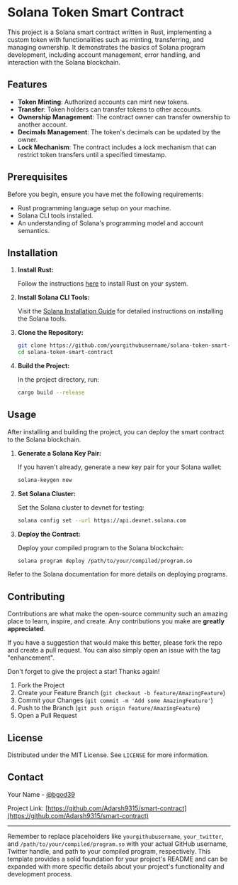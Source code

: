 # Solana Token Smart Contract

This project is a Solana smart contract written in Rust, implementing a custom token with functionalities such as minting, transferring, and managing ownership. It demonstrates the basics of Solana program development, including account management, error handling, and interaction with the Solana blockchain.

## Features

- **Token Minting**: Authorized accounts can mint new tokens.
- **Transfer**: Token holders can transfer tokens to other accounts.
- **Ownership Management**: The contract owner can transfer ownership to another account.
- **Decimals Management**: The token's decimals can be updated by the owner.
- **Lock Mechanism**: The contract includes a lock mechanism that can restrict token transfers until a specified timestamp.

## Prerequisites

Before you begin, ensure you have met the following requirements:

- Rust programming language setup on your machine.
- Solana CLI tools installed.
- An understanding of Solana's programming model and account semantics.

## Installation

1. **Install Rust:**

   Follow the instructions [here](https://www.rust-lang.org/tools/install) to install Rust on your system.

2. **Install Solana CLI Tools:**

   Visit the [Solana Installation Guide](https://docs.solana.com/cli/install-solana-cli-tools) for detailed instructions on installing the Solana tools.

3. **Clone the Repository:**

   ```bash
   git clone https://github.com/yourgithubusername/solana-token-smart-contract.git
   cd solana-token-smart-contract
   ```

4. **Build the Project:**

   In the project directory, run:

   ```bash
   cargo build --release
   ```

## Usage

After installing and building the project, you can deploy the smart contract to the Solana blockchain.

1. **Generate a Solana Key Pair:**

   If you haven't already, generate a new key pair for your Solana wallet:

   ```bash
   solana-keygen new
   ```

2. **Set Solana Cluster:**

   Set the Solana cluster to devnet for testing:

   ```bash
   solana config set --url https://api.devnet.solana.com
   ```

3. **Deploy the Contract:**

   Deploy your compiled program to the Solana blockchain:

   ```bash
   solana program deploy /path/to/your/compiled/program.so
   ```

Refer to the Solana documentation for more details on deploying programs.

## Contributing

Contributions are what make the open-source community such an amazing place to learn, inspire, and create. Any contributions you make are **greatly appreciated**.

If you have a suggestion that would make this better, please fork the repo and create a pull request. You can also simply open an issue with the tag "enhancement".

Don't forget to give the project a star! Thanks again!

1. Fork the Project
2. Create your Feature Branch (`git checkout -b feature/AmazingFeature`)
3. Commit your Changes (`git commit -m 'Add some AmazingFeature'`)
4. Push to the Branch (`git push origin feature/AmazingFeature`)
5. Open a Pull Request

## License

Distributed under the MIT License. See `LICENSE` for more information.

## Contact

Your Name - [@bgod39]([https://twitter.com/your_twitter](https://twitter.com/bgod39))

Project Link: [https://github.com/Adarsh9315/smart-contract](https://github.com/Adarsh9315/smart-contract)

---

Remember to replace placeholders like `yourgithubusername`, `your_twitter`, and `/path/to/your/compiled/program.so` with your actual GitHub username, Twitter handle, and path to your compiled program, respectively. This template provides a solid foundation for your project's README and can be expanded with more specific details about your project's functionality and development process.
